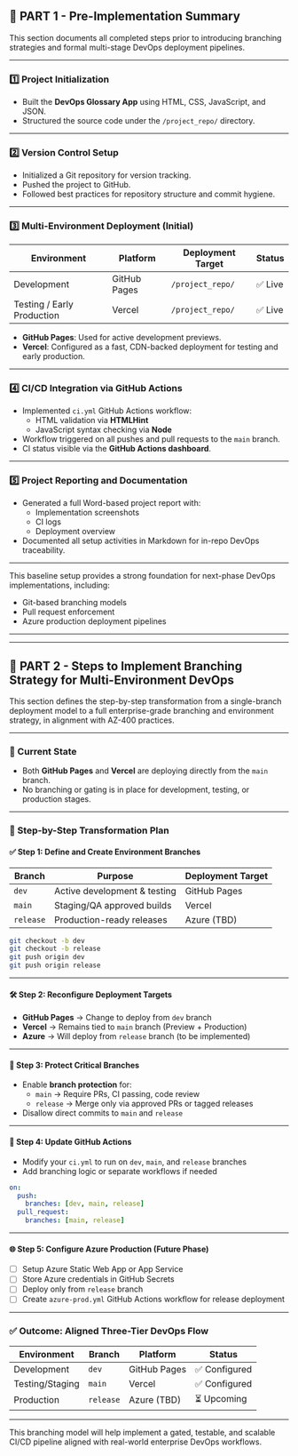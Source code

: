 ## 🔧 PART 1 - Pre-Implementation Summary 
This section documents all completed steps prior to introducing branching strategies and formal multi-stage DevOps deployment pipelines.

---

### 1️⃣ Project Initialization

- Built the **DevOps Glossary App** using HTML, CSS, JavaScript, and JSON.
- Structured the source code under the `/project_repo/` directory.

---

### 2️⃣ Version Control Setup

- Initialized a Git repository for version tracking.
- Pushed the project to GitHub.
- Followed best practices for repository structure and commit hygiene.

---

### 3️⃣ Multi-Environment Deployment (Initial)

| Environment | Platform       | Deployment Target | Status |
|-------------|----------------|-------------------|--------|
| Development | GitHub Pages   | `/project_repo/`  | ✅ Live |
| Testing / Early Production | Vercel         | `/project_repo/`  | ✅ Live |

- **GitHub Pages**: Used for active development previews.
- **Vercel**: Configured as a fast, CDN-backed deployment for testing and early production.

---

### 4️⃣ CI/CD Integration via GitHub Actions

- Implemented `ci.yml` GitHub Actions workflow:
  - HTML validation via **HTMLHint**
  - JavaScript syntax checking via **Node**
- Workflow triggered on all pushes and pull requests to the `main` branch.
- CI status visible via the **GitHub Actions dashboard**.

---

### 5️⃣ Project Reporting and Documentation

- Generated a full Word-based project report with:
  - Implementation screenshots
  - CI logs
  - Deployment overview
- Documented all setup activities in Markdown for in-repo DevOps traceability.

---

This baseline setup provides a strong foundation for next-phase DevOps implementations, including:
- Git-based branching models
- Pull request enforcement
- Azure production deployment pipelines

---
---


## 🔁 PART 2 - Steps to Implement Branching Strategy for Multi-Environment DevOps

This section defines the step-by-step transformation from a single-branch deployment model to a full enterprise-grade branching and environment strategy, in alignment with AZ-400 practices.

---

### 📌 Current State

- Both **GitHub Pages** and **Vercel** are deploying directly from the `main` branch.
- No branching or gating is in place for development, testing, or production stages.

---

### 🔄 Step-by-Step Transformation Plan

#### ✅ Step 1: Define and Create Environment Branches

| Branch    | Purpose                       | Deployment Target |
|-----------|-------------------------------|--------------------|
| `dev`     | Active development & testing  | GitHub Pages       |
| `main`    | Staging/QA approved builds    | Vercel             |
| `release` | Production-ready releases     | Azure (TBD)        |

```bash
git checkout -b dev
git checkout -b release
git push origin dev
git push origin release
```

---

#### 🛠 Step 2: Reconfigure Deployment Targets

- **GitHub Pages** → Change to deploy from `dev` branch
- **Vercel** → Remains tied to `main` branch (Preview + Production)
- **Azure** → Will deploy from `release` branch (to be implemented)

---

#### 🔐 Step 3: Protect Critical Branches

- Enable **branch protection** for:
  - `main` → Require PRs, CI passing, code review
  - `release` → Merge only via approved PRs or tagged releases
- Disallow direct commits to `main` and `release`

---

#### 🔄 Step 4: Update GitHub Actions

- Modify your `ci.yml` to run on `dev`, `main`, and `release` branches
- Add branching logic or separate workflows if needed

```yaml
on:
  push:
    branches: [dev, main, release]
  pull_request:
    branches: [main, release]
```

---

#### 🌐 Step 5: Configure Azure Production (Future Phase)

- [ ] Setup Azure Static Web App or App Service
- [ ] Store Azure credentials in GitHub Secrets
- [ ] Deploy only from `release` branch
- [ ] Create `azure-prod.yml` GitHub Actions workflow for release deployment

---

### ✅ Outcome: Aligned Three-Tier DevOps Flow

| Environment      | Branch    | Platform       | Status        |
|------------------|-----------|----------------|----------------|
| Development      | `dev`     | GitHub Pages   | ✅ Configured |
| Testing/Staging  | `main`    | Vercel         | ✅ Configured |
| Production       | `release` | Azure (TBD)    | ⏳ Upcoming   |

---

This branching model will help implement a gated, testable, and scalable CI/CD pipeline aligned with real-world enterprise DevOps workflows.

